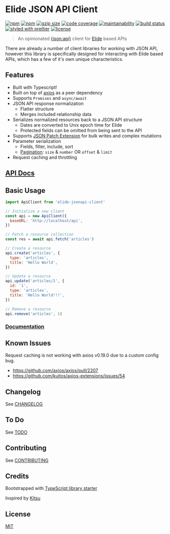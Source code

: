 # Elide JSON API Client

[![npm](https://flat.badgen.net/npm/v/elide-jsonapi-client)](https://www.npmjs.com/package/elide-jsonapi-client)
[![npm](https://flat.badgen.net/npm/dt/elide-jsonapi-client)](https://www.npmjs.com/package/elide-jsonapi-client)
[![gzip size](https://flat.badgen.net/bundlephobia/minzip/elide-jsonapi-client)](https://bundlephobia.com/result?p=elide-jsonapi-client)
[![code coverage](https://flat.badgen.net/coveralls/c/github/nerdstep/elide-jsonapi-client)](https://coveralls.io/github/nerdstep/elide-jsonapi-client)
[![maintainability](https://flat.badgen.net/codeclimate/maintainability/nerdstep/elide-jsonapi-client)](https://codeclimate.com/github/nerdstep/elide-jsonapi-client)
[![build status](https://flat.badgen.net/travis/nerdstep/elide-jsonapi-client)](https://travis-ci.org/nerdstep/elide-jsonapi-client)
[![styled with prettier](https://flat.badgen.net/badge/styled%20with/prettier/pink)](https://github.com/prettier/prettier)
[![license](https://flat.badgen.net/github/license/nerdstep/elide-jsonapi-client)](./LICENSE)

> An opinionated [{json:api}](http://jsonapi.org) client for [Elide](http://elide.io) based APIs

There are already a number of client libraries for working with JSON API, however this library is specifically designed for interacting with Elide based APIs, which has a few of it's own unique characteristics.

## Features

- Built with Typescript!
- Built on top of [axios](https://github.com/axios/axios) as a peer dependency
- Supports `Promises` and `async/await`
- JSON API response normalization
  - Flatter structure
  - Merges included relationship data
- Serializes normalized resources back to a JSON API structure
  - Dates are converted to Unix epoch time for Elide
  - Protected fields can be omitted from being sent to the API
- Supports [JSON Patch Extension](https://github.com/json-api/json-api/blob/9c7a03dbc37f80f6ca81b16d444c960e96dd7a57/extensions/jsonpatch/index.md) for bulk writes and complex mutations
- Parameter serialization
  - Fields, filter, include, sort
  - [Pagination](http://elide.io/pages/guide/10-jsonapi.html#pagination): `size` & `number` OR `offset` & `limit`
- Request caching and throttling

## [API Docs](https://nerdstep.github.io/elide-jsonapi-client)

## Basic Usage

```js
import ApiClient from 'elide-jsonapi-client'

// Initialize a new client
const api = new ApiClient({
  baseURL: 'http://localhost/api',
})

// Fetch a resource collection
const res = await api.fetch('articles')

// Create a resource
api.create('articles', {
  type: 'articles',
  title: 'Hello World',
})

// Update a resource
api.update('articles/1', {
  id: '1',
  type: 'articles',
  title: 'Hello World!!!',
})

// Remove a resource
api.remove('articles', 1)
```

### [Documentation](https://github.com/nerdstep/elide-jsonapi-client/wiki)

## Known Issues

Request caching is not working with axios v0.19.0 due to a custom config bug.

- https://github.com/axios/axios/pull/2207
- https://github.com/kuitos/axios-extensions/issues/54

## Changelog

See [CHANGELOG](./CHANGELOG.md)

## To Do

See [TODO](./TODO.md)

## Contributing

See [CONTRIBUTING](./CONTRIBUTING.md)

## Credits

Bootstrapped with [TypeScript library starter](https://github.com/alexjoverm/typescript-library-starter)

Inspired by [Kitsu](https://github.com/wopian/kitsu/tree/master/packages/kitsu)

## License

[MIT](./LICENSE)
